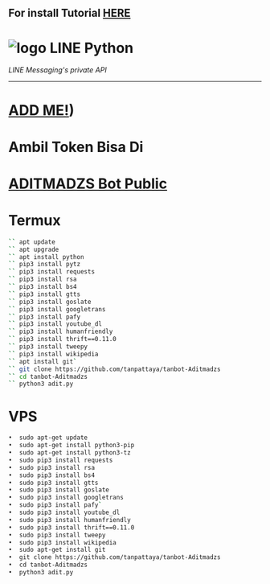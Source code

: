 ## For install Tutorial [HERE](https://www.youtube.com/watch?v=v_h-t8iGYzQ&t=28s)
# ![logo](LINE-sm.png) LINE Python

*LINE Messaging's private API*

----
# [ADD ME!](https://line.me/R/ti/p/~ptatan1983'))
# Ambil Token Bisa Di
# [ADITMADZS Bot Public](line.me/ti/p/~botaditmadzs)

# Termux

```sh
`` apt update
`` apt upgrade
`` apt install python
`` pip3 install pytz
`` pip3 install requests
`` pip3 install rsa
`` pip3 install bs4
`` pip3 install gtts
`` pip3 install goslate
`` pip3 install googletrans
`` pip3 install pafy
`` pip3 install youtube_dl
`` pip3 install humanfriendly
`` pip3 install thrift==0.11.0
`` pip3 install tweepy
`` pip3 install wikipedia
`` apt install git`
`` git clone https://github.com/tanpattaya/tanbot-Aditmadzs
`` cd tanbot-Aditmadzs
`` python3 adit.py
```

# VPS

```sh
•  sudo apt-get update
•  sudo apt-get install python3-pip
•  sudo apt-get install python3-tz
•  sudo pip3 install requests
•  sudo pip3 install rsa 
•  sudo pip3 install bs4 
•  sudo pip3 install gtts 
•  sudo pip3 install goslate
•  sudo pip3 install googletrans 
•  sudo pip3 install pafy` 
•  sudo pip3 install youtube_dl 
•  sudo pip3 install humanfriendly
•  sudo pip3 install thrift==0.11.0
•  sudo pip3 install tweepy
•  sudo pip3 install wikipedia
•  sudo apt-get install git
•  git clone https://github.com/tanpattaya/tanbot-Aditmadzs
•  cd tanbot-Aditmadzs
•  python3 adit.py
```

